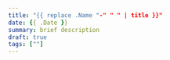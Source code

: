 ```yaml
---
title: "{{ replace .Name "-" " " | title }}"
date: {{ .Date }}
summary: brief description
draft: true
tags: [""]
---
```


